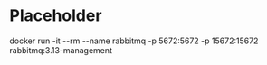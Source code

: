 # Placeholder
docker run -it --rm --name rabbitmq -p 5672:5672 -p 15672:15672 rabbitmq:3.13-management